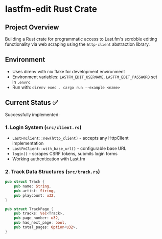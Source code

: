# lastfm-edit Rust Crate

## Project Overview
Building a Rust crate for programmatic access to Last.fm's scrobble editing functionality via web scraping using the `http-client` abstraction library.

## Environment
- Uses direnv with nix flake for development environment
- Environment variables: `LASTFM_EDIT_USERNAME`, `LASTFM_EDIT_PASSWORD` set in `.envrc`
- Run with: `direnv exec . cargo run --example <name>`

## Current Status ✅
Successfully implemented:

### 1. Login System (`src/client.rs`)
- `LastFmClient::new(http_client)` - accepts any HttpClient implementation
- `LastFmClient::with_base_url()` - configurable base URL
- `login()` - scrapes CSRF tokens, submits login forms
- Working authentication with Last.fm

### 2. Track Data Structures (`src/track.rs`)
```rust
pub struct Track {
    pub name: String,
    pub artist: String,
    pub playcount: u32,
}

pub struct TrackPage {
    pub tracks: Vec<Track>,
    pub page_number: u32,
    pub has_next_page: bool,
    pub total_pages: Option<u32>,
}
```

